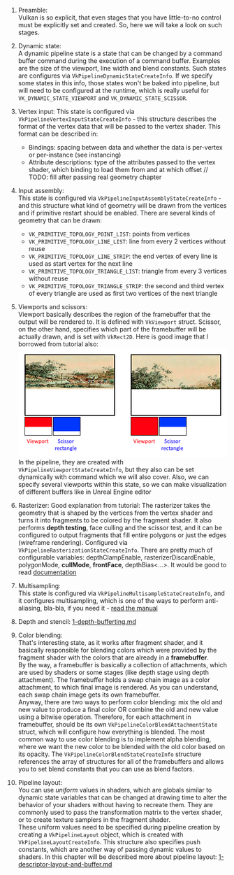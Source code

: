1. Preamble:  
   Vulkan is so explicit, that even stages that you have little-to-no
   control must be explicitly set and created. So, here we will take a look
   on such stages.

2. Dynamic state:  
   A dynamic pipeline state is a state that can be changed by a command buffer
   command during the execution of a command buffer. Examples are the size of
   the viewport, line width and blend constants. Such states are configures via
   `VkPipelineDynamicStateCreateInfo`. If we specify some states in this
   info, those states won't be baked into pipeline, but will need to be
   configured at the runtime, which is really useful for
   `VK_DYNAMIC_STATE_VIEWPORT` and `VK_DYNAMIC_STATE_SCISSOR`.

3. Vertex input:
   This state is configured via `VkPipelineVertexInputStateCreateInfo` -
   this structure describes the format of the vertex data that will be passed
   to the vertex shader. This format can be described in:
    * Bindings: spacing between data and whether the data is per-vertex or
      per-instance (see instancing)
    * Attribute descriptions: type of the attributes passed to the vertex
      shader, which binding to load them from and at which offset
      // TODO: fill after passing real geometry chapter

4. Input assembly:  
   This state is configured via
   `VkPipelineInputAssemblyStateCreateInfo` - and this structure what kind of
   geometry will be drawn from the vertices and if primitive restart should be
   enabled. There are several kinds of geometry that can be drawn:
    * `VK_PRIMITIVE_TOPOLOGY_POINT_LIST`: points from vertices
    * `VK_PRIMITIVE_TOPOLOGY_LINE_LIST`: line from every 2 vertices without
      reuse
    * `VK_PRIMITIVE_TOPOLOGY_LINE_STRIP`: the end vertex of every line is used
      as start vertex for the next line
    * `VK_PRIMITIVE_TOPOLOGY_TRIANGLE_LIST`: triangle from every 3 vertices
      without reuse
    * `VK_PRIMITIVE_TOPOLOGY_TRIANGLE_STRIP`: the second and third vertex of
      every triangle are used as first two vertices of the next triangle

5. Viewports and scissors:  
   Viewport basically describes the region of the framebuffer that
   the output will be rendered to. It is defined with `VkViewport` struct.
   Scissor, on the other hand, specifies which part of the framebuffer will
   be actually drawn, and is set with `VkRect2D`. Here is good image that I
   borrowed from tutorial also: ![img_1.png](img_1.png)
   In the pipeline, they are created with
   `VkPipelineViewportStateCreateInfo`, but they also can be set dynamically
   with command which we will also cover. Also, we can specify several
   viewports within this state, so we can make visualization of different
   buffers like in Unreal Engine editor

6. Rasterizer:
   Good explanation from tutorial:
   The rasterizer takes the geometry that is shaped by the vertices from the
   vertex shader and turns it into fragments to be colored by the fragment
   shader. It also performs **depth testing**, face culling and the scissor
   test,
   and it can be configured to output fragments that fill entire polygons or
   just the edges (wireframe rendering). Configured via
   `VkPipelineRasterizationStateCreateInfo`. There are pretty much of
   configurable variables: depthClampEnable, rasterizerDiscardEnable,
   polygonMode, **cullMode**, **frontFace**, depthBias<...>. It would be
   good to
   read [documentation](https://docs.vulkan.org/spec/latest/chapters/primsrast.html)

7. Multisampling:  
   This state is configured via `VkPipelineMultisampleStateCreateInfo`, and
   it configures multisampling, which is one of the ways to perform
   anti-aliasing, bla-bla, if you need
   it - [read the manual](https://docs.vulkan.org/spec/latest/chapters/primsrast.html#primsrast-multisampling)

8. Depth and
   stencil: [1-depth-bufferting.md](../../4-depth-buffering/1-depth-bufferting.md)

9. Color blending:  
   That's interesting state, as it works after fragment shader, and it
   basically responsible for blending colors which were provided by the
   fragment shader with the colors that are already in a **framebuffer**.  
   By the way, a framebuffer is basically a collection of attachments, which
   are used by shaders or some stages (like depth stage using depth
   attachment). The framebuffer holds a swap chain image as a color
   attachment, to which final image is rendered. As you can understand, each
   swap chain image gets its own framebuffer.  
   Anyway, there are two ways to perform color blending: mix the old and new
   value to produce a final color OR combine the old and new value using a
   bitwise operation. Therefore, for each attachment in framebuffer, should
   be its own `VkPipelineColorBlendAttachmentState` struct, which will
   configure how everything is blended. The most common way to use color
   blending is to implement alpha blending, where we want the new color to be
   blended with the old color based on its opacity.
   The `VkPipelineColorBlendStateCreateInfo` structure references the array of
   structures for all of the framebuffers and allows you to set blend constants
   that you can use as blend factors.

10. Pipeline layout:  
    You can use _uniform_ values in shaders, which are globals similar to
    dynamic state variables that can be changed at drawing time to alter the
    behavior of your shaders without having to recreate them. They are commonly
    used to pass the transformation matrix to the vertex shader, or to create
    texture samplers in the fragment shader.  
    These uniform values need to be specified during pipeline creation by
    creating a `VkPipelineLayout` object, which is created with
    `VkPipelineLayoutCreateInfo`. This structure also specifies push constants,
    which are another way of passing dynamic values to shaders. In this 
    chapter will be described more about pipeline layout:
   [1-descriptor-layout-and-buffer.md](../../2-uniform-buffers/1-descriptor-layout-and-buffer.md)
